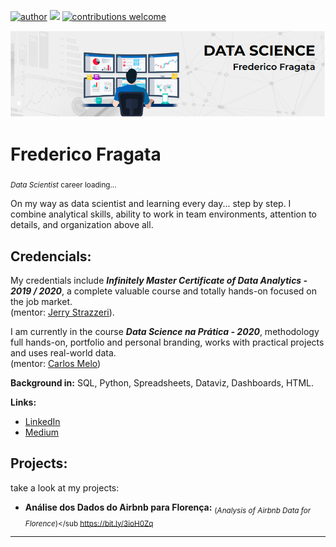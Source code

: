 [![author](https://img.shields.io/badge/author-fredtaranto-red.svg)](https://www.linkedin.com/in/fredericofragata) [![](https://img.shields.io/badge/python-3.7+-blue.svg)](https://www.python.org/downloads/release/python-365/) [![contributions welcome](https://img.shields.io/badge/contributions-welcome-brightgreen.svg?style=flat)](https://github.com/fredtaranto/data_science/issues)

<p align="center">
  <img src="banner_bio.png" >
</p>

# Frederico Fragata
<sub>*Data Scientist* career loading...</sub>

On my way as data scientist and learning every day... step by step. I combine analytical skills, ability to work in team environments, attention to details, and organization above all.

## Credencials:
My credentials include ***Infinitely Master Certificate of Data Analytics - 2019 / 2020***, a complete valuable course and totally hands-on focused on the job market. <br>(mentor: [Jerry Strazzeri](https://www.linkedin.com/in/jerrystrazzeri/)).

I am currently in the course ***Data Science na Prática - 2020***, methodology full hands-on, portfolio and personal branding, works with practical projects and uses real-world data. <br>(mentor: [Carlos Melo](https://github.com/carlosfab))

**Background in:** SQL, Python, <!--Statistical inference, -->Spreadsheets, Dataviz, Dashboards, HTML.

**Links:**
* [LinkedIn](https://www.linkedin.com/in/fredericofragata)
* [Medium](https://medium.com/@fredtaranto)


## Projects:
take a look at my projects:

* **Análise dos Dados do Airbnb para Florença:** <sub>(*Analysis of Airbnb Data for Florence*)</sub https://bit.ly/3ioH0Zq 


<!--
* **Como usar o Histograma para Data Science:** https://bit.ly/2L2cMwy  -->


---



